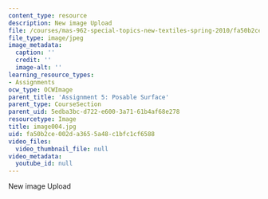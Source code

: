 ```yaml
---
content_type: resource
description: New image Upload
file: /courses/mas-962-special-topics-new-textiles-spring-2010/fa50b2ce002da3655a48c1bfc1cf6588_image004.jpg
file_type: image/jpeg
image_metadata:
  caption: ''
  credit: ''
  image-alt: ''
learning_resource_types:
- Assignments
ocw_type: OCWImage
parent_title: 'Assignment 5: Posable Surface'
parent_type: CourseSection
parent_uid: 5edba3bc-d722-e600-3a71-61b4af68e278
resourcetype: Image
title: image004.jpg
uid: fa50b2ce-002d-a365-5a48-c1bfc1cf6588
video_files:
  video_thumbnail_file: null
video_metadata:
  youtube_id: null
---
```

New image Upload

